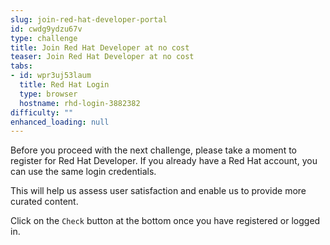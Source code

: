 ```yaml
---
slug: join-red-hat-developer-portal
id: cwdg9ydzu67v
type: challenge
title: Join Red Hat Developer at no cost
teaser: Join Red Hat Developer at no cost
tabs:
- id: wpr3uj53laum
  title: Red Hat Login
  type: browser
  hostname: rhd-login-3882382
difficulty: ""
enhanced_loading: null
---
```

Before you proceed with the next challenge, please take a moment to register for Red Hat Developer. If you already have a Red Hat account, you can use the same login credentials.

This will help us assess user satisfaction and enable us to provide more curated content.

Click on the `Check` button at the bottom once you have registered or logged in.
